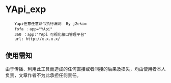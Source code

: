 # YApi_exp
        Yapi任意任意命令执行漏洞  By j2ekim
        fofa ：app="YApi"
        360 ：app:"YApi 可视化接口管理平台"
        url: http://x.x.x.x/
        
## 使用需知
由于传播、利用此工具而造成的任何直接或者间接的后果及损失，均由使用者本人负责，文章作者不为此承担任何责任。
